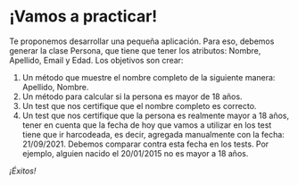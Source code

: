 # ¡Vamos a practicar!
Te proponemos desarrollar una pequeña aplicación. Para eso, debemos generar la clase Persona, que tiene que tener los atributos: Nombre, Apellido, Email y Edad. Los objetivos son crear:

1. Un método que muestre el nombre completo de la siguiente manera: Apellido, Nombre.
2. Un método para calcular si la persona es mayor de 18 años.
3. Un test que nos certifique que el nombre completo es correcto.
4. Un test que nos certifique que la persona es realmente mayor a 18 años, tener en cuenta que la fecha de hoy que vamos a utilizar en los test tiene que ir harcodeada, es decir, agregada manualmente con la fecha: 21/09/2021. Debemos comparar contra esta fecha en los tests. Por ejemplo, alguien nacido el 20/01/2015 no es mayor a 18 años.

*¡Éxitos!*
